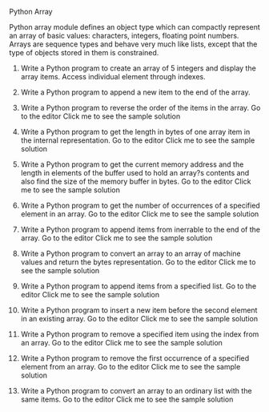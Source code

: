 Python Array


Python array module defines an object type which can compactly represent an array of basic values: characters, integers, floating point numbers. Arrays are sequence types and behave very much like lists, except that the type of objects stored in them is constrained.

1. Write a Python program to create an array of 5 integers and display the array items. Access individual element through indexes.

2. Write a Python program to append a new item to the end of the array. 

3. Write a Python program to reverse the order of the items in the array. Go to the editor
Click me to see the sample solution

4. Write a Python program to get the length in bytes of one array item in the internal representation. Go to the editor
Click me to see the sample solution

5. Write a Python program to get the current memory address and the length in elements of the buffer used to hold an array?s contents and also find the size of the memory buffer in bytes. Go to the editor 
Click me to see the sample solution

6. Write a Python program to get the number of occurrences of a specified element in an array. Go to the editor 
Click me to see the sample solution

7. Write a Python program to append items from inerrable to the end of the array. Go to the editor 
Click me to see the sample solution

8. Write a Python program to convert an array to an array of machine values and return the bytes representation. Go to the editor 
Click me to see the sample solution

9. Write a Python program to append items from a specified list. Go to the editor
Click me to see the sample solution

10. Write a Python program to insert a new item before the second element in an existing array. Go to the editor
Click me to see the sample solution

11. Write a Python program to remove a specified item using the index from an array. Go to the editor
Click me to see the sample solution

12. Write a Python program to remove the first occurrence of a specified element from an array. Go to the editor
Click me to see the sample solution

13. Write a Python program to convert an array to an ordinary list with the same items. Go to the editor
Click me to see the sample solution
